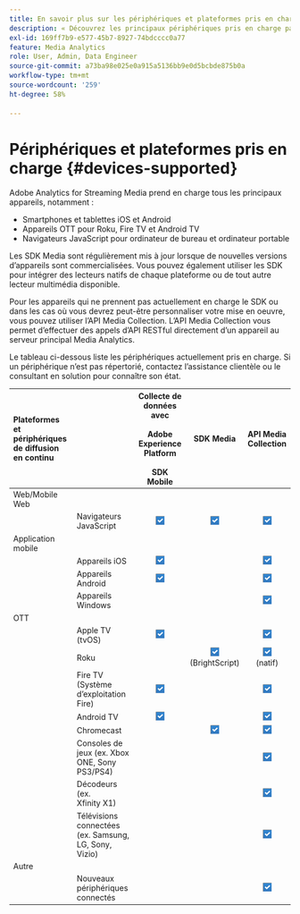 ```yaml
---
title: En savoir plus sur les périphériques et plateformes pris en charge
description: « Découvrez les principaux périphériques pris en charge par Adobe Analytics for Streaming Media, tels que les appareils iOS, Android, OTT et les navigateurs JavaScript. »
exl-id: 169ff7b9-e577-45b7-8927-74bdcccc0a77
feature: Media Analytics
role: User, Admin, Data Engineer
source-git-commit: a73ba98e025e0a915a5136bb9e0d5bcbde875b0a
workflow-type: tm+mt
source-wordcount: '259'
ht-degree: 58%

---
```


# Périphériques et plateformes pris en charge {#devices-supported}

Adobe Analytics for Streaming Media prend en charge tous les principaux appareils, notamment :

* Smartphones et tablettes iOS et Android
* Appareils OTT pour Roku, Fire TV et Android TV
* Navigateurs JavaScript pour ordinateur de bureau et ordinateur portable

Les SDK Media sont régulièrement mis à jour lorsque de nouvelles versions d’appareils sont commercialisées. Vous pouvez également utiliser les SDK pour intégrer des lecteurs natifs de chaque plateforme ou de tout autre lecteur multimédia disponible.

Pour les appareils qui ne prennent pas actuellement en charge le SDK ou dans les cas où vous devrez peut-être personnaliser votre mise en oeuvre, vous pouvez utiliser l’API Media Collection. L’API Media Collection vous permet d’effectuer des appels d’API RESTful directement d’un appareil au serveur principal Media Analytics.

Le tableau ci-dessous liste les périphériques actuellement pris en charge. Si un périphérique n’est pas répertorié, contactez l’assistance clientèle ou le consultant en solution pour connaître son état.

| Plateformes et périphériques de diffusion en continu |  | Collecte de données avec<br></br> Adobe Experience Platform<br></br> SDK Mobile | SDK Media | API Media Collection |
|:---|:---|:---:|:---:|:---:|
| Web/Mobile Web |  |  |  |  |
|  | Navigateurs JavaScript | ![Pris en charge](/help/assets/icon-blue-check.png) | ![Pris en charge](/help/assets/icon-blue-check.png) | ![Pris en charge](/help/assets/icon-blue-check.png) |
| Application mobile |  |  |  |  |
|  | Appareils iOS | ![Pris en charge](/help/assets/icon-blue-check.png) |  | ![Pris en charge](/help/assets/icon-blue-check.png) |
|  | Appareils Android | ![Pris en charge](/help/assets/icon-blue-check.png) |  | ![Pris en charge](/help/assets/icon-blue-check.png) |
|  | Appareils Windows |  |  | ![Pris en charge](/help/assets/icon-blue-check.png) |
| OTT |  |  |  |  |
|  | Apple TV (tvOS) | ![Pris en charge](/help/assets/icon-blue-check.png) |  | ![Pris en charge](/help/assets/icon-blue-check.png) |
|  | Roku |  | ![Pris en charge](/help/assets/icon-blue-check.png)<br>(BrightScript) | ![Pris en charge](/help/assets/icon-blue-check.png)<br>(natif) |
|  | Fire TV (Système d’exploitation Fire) | ![Pris en charge](/help/assets/icon-blue-check.png) |  | ![Pris en charge](/help/assets/icon-blue-check.png) |
|  | Android TV | ![Pris en charge](/help/assets/icon-blue-check.png) |  | ![Pris en charge](/help/assets/icon-blue-check.png) |
|  | Chromecast |  | ![Pris en charge](/help/assets/icon-blue-check.png) | ![Pris en charge](/help/assets/icon-blue-check.png) |
|  | Consoles de jeux (ex. Xbox ONE, Sony PS3/PS4) |  |  | ![Pris en charge](/help/assets/icon-blue-check.png) |
|  | Décodeurs (ex. Xfinity X1) |  |  | ![Pris en charge](/help/assets/icon-blue-check.png) |
|  | Télévisions connectées (ex. Samsung, LG, Sony, Vizio) |  |  | ![Pris en charge](/help/assets/icon-blue-check.png) |
| Autre |  |  |  |  |
|  | Nouveaux périphériques connectés |  |  | ![Pris en charge](/help/assets/icon-blue-check.png) |
